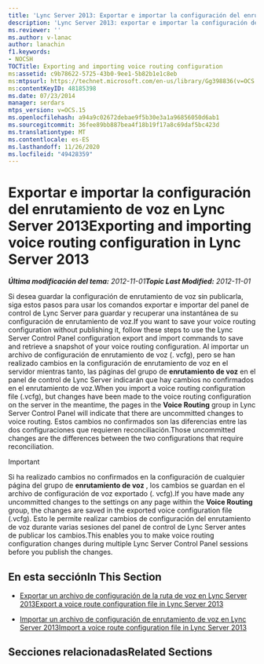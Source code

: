 ```yaml
---
title: 'Lync Server 2013: Exportar e importar la configuración del enrutamiento de voz'
description: 'Lync Server 2013: exportar e importar la configuración del enrutamiento de voz.'
ms.reviewer: ''
ms.author: v-lanac
author: lanachin
f1.keywords:
- NOCSH
TOCTitle: Exporting and importing voice routing configuration
ms:assetid: c9b78622-5725-43b0-9ee1-5b82b1e1c8eb
ms:mtpsurl: https://technet.microsoft.com/en-us/library/Gg398836(v=OCS.15)
ms:contentKeyID: 48185398
ms.date: 07/23/2014
manager: serdars
mtps_version: v=OCS.15
ms.openlocfilehash: a94a9c02672debae9f5b30e3a1a96856050d6ab1
ms.sourcegitcommit: 36fee89bb887bea4f18b19f17a8c69daf5bc423d
ms.translationtype: MT
ms.contentlocale: es-ES
ms.lasthandoff: 11/26/2020
ms.locfileid: "49428359"
---
```

# <a name="exporting-and-importing-voice-routing-configuration-in-lync-server-2013"></a><span data-ttu-id="31a75-103">Exportar e importar la configuración del enrutamiento de voz en Lync Server 2013</span><span class="sxs-lookup"><span data-stu-id="31a75-103">Exporting and importing voice routing configuration in Lync Server 2013</span></span>

<div data-xmlns="http://www.w3.org/1999/xhtml">

<div class="topic" data-xmlns="http://www.w3.org/1999/xhtml" data-msxsl="urn:schemas-microsoft-com:xslt" data-cs="https://msdn.microsoft.com/">

<div data-asp="https://msdn2.microsoft.com/asp">



</div>

<div id="mainSection">

<div id="mainBody"><span data-ttu-id="31a75-104">

<span> </span></span><span class="sxs-lookup"><span data-stu-id="31a75-104">

<span> </span></span></span>

<span data-ttu-id="31a75-105">_**Última modificación del tema:** 2012-11-01_</span><span class="sxs-lookup"><span data-stu-id="31a75-105">_**Topic Last Modified:** 2012-11-01_</span></span>

<span data-ttu-id="31a75-106">Si desea guardar la configuración de enrutamiento de voz sin publicarla, siga estos pasos para usar los comandos exportar e importar del panel de control de Lync Server para guardar y recuperar una instantánea de su configuración de enrutamiento de voz.</span><span class="sxs-lookup"><span data-stu-id="31a75-106">If you want to save your voice routing configuration without publishing it, follow these steps to use the Lync Server Control Panel configuration export and import commands to save and retrieve a snapshot of your voice routing configuration.</span></span> <span data-ttu-id="31a75-107">Al importar un archivo de configuración de enrutamiento de voz (. vcfg), pero se han realizado cambios en la configuración de enrutamiento de voz en el servidor mientras tanto, las páginas del grupo de **enrutamiento de voz** en el panel de control de Lync Server indicarán que hay cambios no confirmados en el enrutamiento de voz.</span><span class="sxs-lookup"><span data-stu-id="31a75-107">When you import a voice routing configuration file (.vcfg), but changes have been made to the voice routing configuration on the server in the meantime, the pages in the **Voice Routing** group in Lync Server Control Panel will indicate that there are uncommitted changes to voice routing.</span></span> <span data-ttu-id="31a75-108">Estos cambios no confirmados son las diferencias entre las dos configuraciones que requieren reconciliación.</span><span class="sxs-lookup"><span data-stu-id="31a75-108">Those uncommitted changes are the differences between the two configurations that require reconciliation.</span></span>

<div>


> [!IMPORTANT]  
> <span data-ttu-id="31a75-109">Si ha realizado cambios no confirmados en la configuración de cualquier página del grupo de <STRONG>enrutamiento de voz</STRONG> , los cambios se guardan en el archivo de configuración de voz exportado (. vcfg).</span><span class="sxs-lookup"><span data-stu-id="31a75-109">If you have made any uncommitted changes to the settings on any page within the <STRONG>Voice Routing</STRONG> group, the changes are saved in the exported voice configuration file (.vcfg).</span></span> <span data-ttu-id="31a75-110">Esto le permite realizar cambios de configuración del enrutamiento de voz durante varias sesiones del panel de control de Lync Server antes de publicar los cambios.</span><span class="sxs-lookup"><span data-stu-id="31a75-110">This enables you to make voice routing configuration changes during multiple Lync Server Control Panel sessions before you publish the changes.</span></span>



</div>

<div>

## <a name="in-this-section"></a><span data-ttu-id="31a75-111">En esta sección</span><span class="sxs-lookup"><span data-stu-id="31a75-111">In This Section</span></span>

  - [<span data-ttu-id="31a75-112">Exportar un archivo de configuración de la ruta de voz en Lync Server 2013</span><span class="sxs-lookup"><span data-stu-id="31a75-112">Export a voice route configuration file in Lync Server 2013</span></span>](lync-server-2013-export-a-voice-route-configuration-file.md)

  - [<span data-ttu-id="31a75-113">Importar un archivo de configuración de enrutamiento de voz en Lync Server 2013</span><span class="sxs-lookup"><span data-stu-id="31a75-113">Import a voice route configuration file in Lync Server 2013</span></span>](lync-server-2013-import-a-voice-route-configuration-file.md)

</div>

<div>

## <a name="related-sections"></a><span data-ttu-id="31a75-114">Secciones relacionadas</span><span class="sxs-lookup"><span data-stu-id="31a75-114">Related Sections</span></span>

<span data-ttu-id="31a75-115"></div>

</div>

<span> </span>

</div>

</div>

</span><span class="sxs-lookup"><span data-stu-id="31a75-115"></div>

</div>

<span> </span>

</div>

</div>

</span></span></div>

